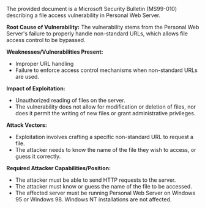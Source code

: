 The provided document is a Microsoft Security Bulletin (MS99-010) describing a file access vulnerability in Personal Web Server.

**Root Cause of Vulnerability:**
The vulnerability stems from the Personal Web Server's failure to properly handle non-standard URLs, which allows file access control to be bypassed.

**Weaknesses/Vulnerabilities Present:**
- Improper URL handling
- Failure to enforce access control mechanisms when non-standard URLs are used.

**Impact of Exploitation:**
- Unauthorized reading of files on the server.
- The vulnerability does not allow for modification or deletion of files, nor does it permit the writing of new files or grant administrative privileges.

**Attack Vectors:**
- Exploitation involves crafting a specific non-standard URL to request a file.
- The attacker needs to know the name of the file they wish to access, or guess it correctly.

**Required Attacker Capabilities/Position:**
- The attacker must be able to send HTTP requests to the server.
- The attacker must know or guess the name of the file to be accessed.
- The affected server must be running Personal Web Server on Windows 95 or Windows 98. Windows NT installations are not affected.